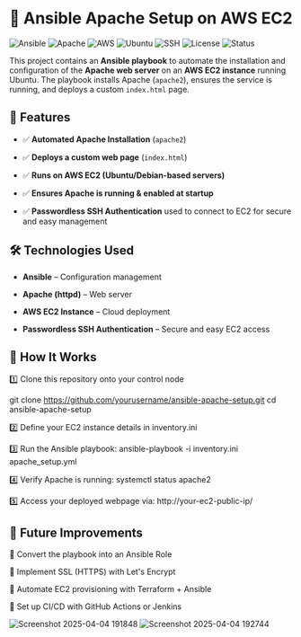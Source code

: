 # 🚀 Ansible Apache Setup on AWS EC2

![Ansible](https://img.shields.io/badge/Ansible-%230A57A1?style=flat-square&logo=ansible&logoColor=white)
![Apache](https://img.shields.io/badge/Apache-%23D22128?style=flat-square&logo=apache&logoColor=white)
![AWS](https://img.shields.io/badge/AWS-%23232F3E?style=flat-square&logo=amazon-aws&logoColor=white)
![Ubuntu](https://img.shields.io/badge/Ubuntu-%23E95420?style=flat-square&logo=ubuntu&logoColor=white)
![SSH](https://img.shields.io/badge/SSH-%232C6B7D?style=flat-square&logo=openssh&logoColor=white)
![License](https://img.shields.io/badge/license-MIT-blue)
![Status](https://img.shields.io/badge/status-Active-brightgreen)

This project contains an **Ansible playbook** to automate the installation and configuration of the **Apache web server** on an **AWS EC2 instance** running Ubuntu. 
The playbook installs Apache (`apache2`), ensures the service is running, and deploys a custom `index.html` page.

## 📌 Features
- ✅ **Automated Apache Installation** (`apache2`)
 
- ✅ **Deploys a custom web page** (`index.html`)
 
- ✅ **Runs on AWS EC2 (Ubuntu/Debian-based servers)**
  
- ✅ **Ensures Apache is running & enabled at startup**
 
- ✅ **Passwordless SSH Authentication** used to connect to EC2 for secure and easy management
 

## 🛠️ Technologies Used

- **Ansible** – Configuration management
 
- **Apache (httpd)** – Web server
 
- **AWS EC2 Instance** – Cloud deployment
 
- **Passwordless SSH Authentication** – Secure and easy EC2 access



## 🚀 How It Works

1️⃣ Clone this repository onto your control node  
 
   git clone https://github.com/yourusername/ansible-apache-setup.git
   cd ansible-apache-setup

2️⃣ Define your EC2 instance details in inventory.ini

3️⃣ Run the Ansible playbook:
ansible-playbook -i inventory.ini apache_setup.yml

4️⃣ Verify Apache is running:
systemctl status apache2

5️⃣ Access your deployed webpage via:
http://your-ec2-public-ip/



## 🎯 Future Improvements

🔹 Convert the playbook into an Ansible Role

🔹 Implement SSL (HTTPS) with Let's Encrypt

🔹 Automate EC2 provisioning with Terraform + Ansible

🔹 Set up CI/CD with GitHub Actions or Jenkins



![Screenshot 2025-04-04 191848](https://github.com/user-attachments/assets/02d543d7-785c-40c7-b030-03a7f7c16bb1)
![Screenshot 2025-04-04 192744](https://github.com/user-attachments/assets/29848681-7182-4825-882c-1e11f722acae)



